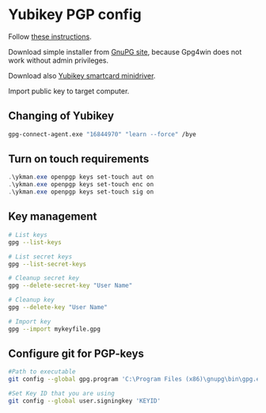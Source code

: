 # Yubikey PGP config
Follow [these instructions](https://github.com/drduh/YubiKey-Guide).

Download simple installer from [GnuPG site](https://gnupg.org/download/index.html), because Gpg4win does not work without admin privileges.

Download also [Yubikey smartcard minidriver](https://www.yubico.com/support/download/smart-card-drivers-tools/).

Import public key to target computer.
## Changing of Yubikey
```bash
gpg-connect-agent.exe "16844970" "learn --force" /bye
```
## Turn on touch requirements
```powershell
.\ykman.exe openpgp keys set-touch aut on
.\ykman.exe openpgp keys set-touch enc on
.\ykman.exe openpgp keys set-touch sig on
```

## Key management
```bash
# List keys
gpg --list-keys

# List secret keys
gpg --list-secret-keys

# Cleanup secret key
gpg --delete-secret-key "User Name"

# Cleanup key
gpg --delete-key "User Name"

# Import key
gpg --import mykeyfile.gpg
```

## Configure git for PGP-keys
```bash
#Path to executable
git config --global gpg.program 'C:\Program Files (x86)\gnupg\bin\gpg.exe' 

#Set Key ID that you are using
git config --global user.signingkey 'KEYID'
```